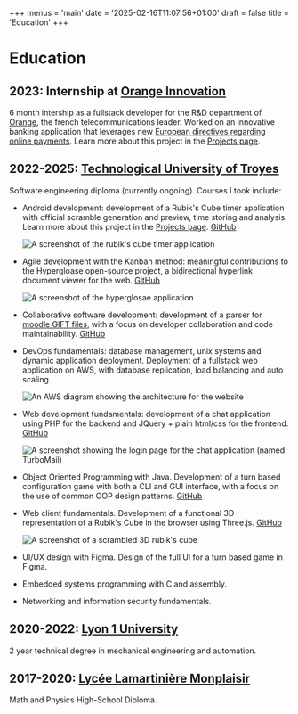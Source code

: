 +++
menus = 'main'
date = '2025-02-16T11:07:56+01:00'
draft = false
title = 'Education'
+++

# Education

## 2023: Internship at [Orange Innovation](https://hellofuture.orange.com/en/)

6 month intership as a fullstack developer for the R&D department of [Orange](https://www.orange.fr), the french telecommunications leader. Worked on an innovative banking application that leverages new [European directives regarding online payments](https://finance.ec.europa.eu/regulation-and-supervision/financial-services-legislation/implementing-and-delegated-acts/payment-services-directive_en). Learn more about this project in the [Projects page](https://raphaelweis.com/projects).

## 2022-2025: [Technological University of Troyes](https://utt.fr)

Software engineering diploma (currently ongoing). Courses I took include:

- Android development: development of a Rubik's Cube timer application with official scramble generation and preview, time storing and analysis. Learn more about this project in the [Projects page](https://raphaelweis.com/projects). [GitHub](https://github.com/raphaelweis/RCube)

  ![A screenshot of the rubik's cube timer application](/rcube.png)

- Agile development with the Kanban method: meaningful contributions to the Hypergloase open-source project, a bidirectional hyperlink document viewer for the web. [GitHub](https://github.com/Hypertopic/HyperGlosae)

  ![A screenshot of the hyperglosae application](/hypergloase.png)

- Collaborative software development: development of a parser for [moodle GIFT files](https://docs.moodle.org/405/en/GIFT_format), with a focus on developer collaboration and code maintainability. [GitHub](https://github.com/raphaelweis/GL02-A24_Orapi)

- DevOps fundamentals: database management, unix systems and dynamic application deployment. Deployment of a fullstack web application on AWS, with database replication, load balancing and auto scaling.

  ![An AWS diagram showing the architecture for the website](/aws.png)

- Web development fundamentals: development of a chat application using PHP for the backend and JQuery + plain html/css for the frontend. [GitHub](https://github.com/raphaelweis/TurboMail)

  ![A screenshot showing the login page for the chat application (named TurboMail)](/turbomail.png)

- Object Oriented Programming with Java. Development of a turn based configuration game with both a CLI and GUI interface, with a focus on the use of common OOP design patterns. [GitHub](https://github.com/raphaelweis/projet_LO02)

- Web client fundamentals. Development of a functional 3D representation of a Rubik's Cube in the browser using Three.js. [GitHub](https://github.com/raphaelweis/ORCS)

  ![A screenshot of a scrambled 3D rubik's cube](/orcs.png)

- UI/UX design with Figma. Design of the full UI for a turn based game in Figma.
- Embedded systems programming with C and assembly.
- Networking and information security fundamentals.

## 2020-2022: [Lyon 1 University](https://iut.univ-lyon1.fr/formation/but/but-genie-mecanique-et-productique)

2 year technical degree in mechanical engineering and automation.

## 2017-2020: [Lycée Lamartinière Monplaisir](https://martiniere-monplaisir.ent.auvergnerhonealpes.fr/)

Math and Physics High-School Diploma.
